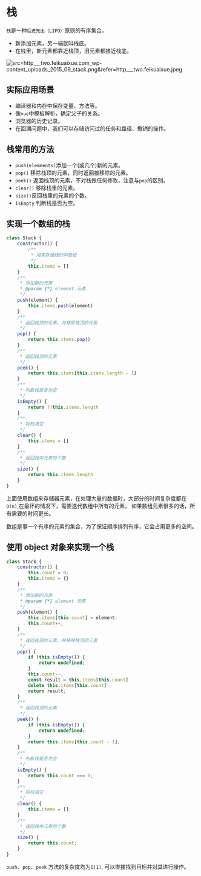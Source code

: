 # 栈

`栈`是一种`后进先出（LIFO）`原则的有序集合。

- 新添加元素，另一端就叫栈底。
- 在栈里，新元素都靠近栈顶，旧元素都接近栈底。

![src=http___two.feikuaixue.com_wp-content_uploads_2015_09_stack.png&refer=http___two.feikuaixue.jpeg](https://p3-juejin.byteimg.com/tos-cn-i-k3u1fbpfcp/0dc9df27dc66423ab6d0d4420cad0232~tplv-k3u1fbpfcp-watermark.image)

## 实际应用场景

- 编译器和内存中保存变量、方法等。
- 像`vue`中模板解析，确定父子的关系。
- 浏览器的历史记录。
- 在回溯问题中，我们可以存储访问过的任务和路径、撤销的操作。

## 栈常用的方法

- `push(elemments)`添加一个(或几个)新的元素。
- `pop()` 移除栈顶的元素，同时返回被移除的元素。
- `peek()` 返回栈顶的元素，不对栈做任何修改，注意与`pop`的区别。
- `clear()` 移除栈里的元素。
- `size()`反回栈里的元素的个数。
- `isEmpty` 判断栈是否为空。

## 实现一个数组的栈

```js
class Stack {
    constructor() {
        /**
         * 用来存储栈的中数组
         */
        this.items = []
    }
    /**
     * 添加新的元素
     * @param {*} element 元素
     */
    push(element) {
        this.items.push(element)
    }
    /**
     * 返回栈顶的元素，并移除栈顶的元素
     */
    pop() {
        return this.items.pop()
    }
    /**
     * 返回栈顶的元素
     */
    peek() {
        return this.items[this.items.length - 1]
    }
    /**
     * 判断栈是否为空
     */
    isEmpty() {
        return !!this.items.length
    }
    /**
     * 将栈清空
     */
    clear() {
        this.items = []
    }
    /**
     * 返回栈中元素的个数
     */
    size() {
        return this.items.length
    }
}
```

上面使用数组来存储器元素，在处理大量的数据时，大部分的时间复杂度都在`O(n)`,在最坏的情况下，需要迭代数组中所有的元素， 如果数组元素很多的话，所有需要的时间更长。

数组是事一个有序的元素的集合，为了保证顺序排列有序，它会占用更多的空间。

## 使用 object 对象来实现一个栈

```js
class Stack {
    constructor() {
        this.count = 0;
        this.items = {}
    }
    /**
     * 添加新的元素
     * @param {*} element 元素
     */
    push(element) {
        this.items[this.count] = element;
        this.count++;
    }
    /**
     * 返回栈顶的元素，并移除栈顶的元素
     */
    pop() {
        if (this.isEmpty()) {
            return undefined;
        }
        this.count--;
        const result = this.items[this.count]
        delete this.items[this.count]
        return result;
    }
    /**
     * 返回栈顶的元素
     */
    peek() {
        if (this.isEmpty()) {
            return undefined;
        }
        return this.items[this.count - 1];
    }
    /**
     * 判断栈是否为空
     */
    isEmpty() {
        return this.count === 0;
    }
    /**
     * 将栈清空
     */
    clear() {
        this.items = [];
    }
    /**
     * 返回栈中元素的个数
     */
    size() {
        return this.count;
    }
}
```

`push`、`pop`、`peek` 方法的复杂度均为`O(1)`, 可以直接找到目标并对其进行操作。
